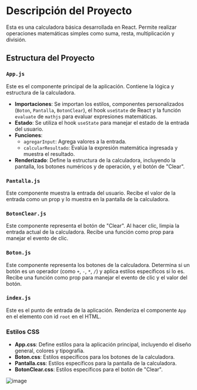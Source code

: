 # Descripción del Proyecto

Esta es una calculadora básica desarrollada en React. Permite realizar operaciones matemáticas simples como suma, resta, multiplicación y división.

## Estructura del Proyecto

### `App.js`

Este es el componente principal de la aplicación. Contiene la lógica y estructura de la calculadora.

- **Importaciones**: Se importan los estilos, componentes personalizados (`Boton`, `Pantalla`, `BotonClear`), el hook `useState` de React y la función `evaluate` de `mathjs` para evaluar expresiones matemáticas.
- **Estado**: Se utiliza el hook `useState` para manejar el estado de la entrada del usuario.
- **Funciones**:
  - `agregarInput`: Agrega valores a la entrada.
  - `calcularResultado`: Evalúa la expresión matemática ingresada y muestra el resultado.
- **Renderizado**: Define la estructura de la calculadora, incluyendo la pantalla, los botones numéricos y de operación, y el botón de "Clear".

### `Pantalla.js`

Este componente muestra la entrada del usuario. Recibe el valor de la entrada como un prop y lo muestra en la pantalla de la calculadora.

### `BotonClear.js`

Este componente representa el botón de "Clear". Al hacer clic, limpia la entrada actual de la calculadora. Recibe una función como prop para manejar el evento de clic.

### `Boton.js`

Este componente representa los botones de la calculadora. Determina si un botón es un operador (como `+`, `-`, `*`, `/`) y aplica estilos específicos si lo es. Recibe una función como prop para manejar el evento de clic y el valor del botón.

### `index.js`

Este es el punto de entrada de la aplicación. Renderiza el componente `App` en el elemento con id `root` en el HTML.

### Estilos CSS

- **App.css**: Define estilos para la aplicación principal, incluyendo el diseño general, colores y tipografía.
- **Boton.css**: Estilos específicos para los botones de la calculadora.
- **Pantalla.css**: Estilos específicos para la pantalla de la calculadora.
- **BotonClear.css**: Estilos específicos para el botón de "Clear".


![image](https://github.com/user-attachments/assets/a5710e55-b747-4805-a023-f4d7e5dc9435)
